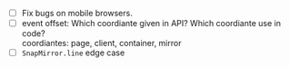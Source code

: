 - [ ] Fix bugs on mobile browsers.
- [ ] event offset: Which coordiante given in API? Which coordiante use in code? \
coordiantes: page, client, container, mirror
- [ ] `SnapMirror.line` edge case
